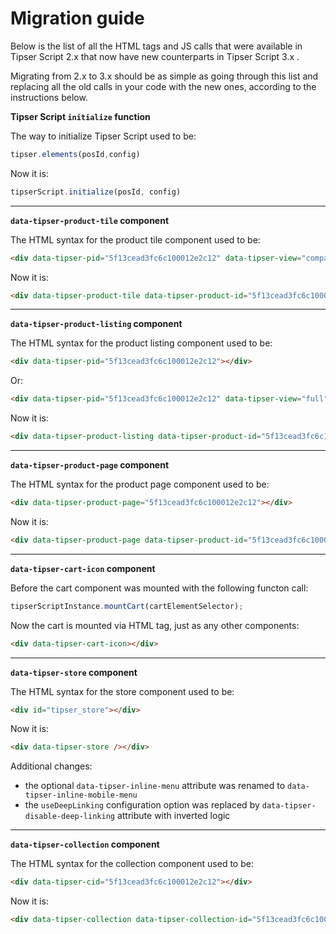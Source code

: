 # Migration guide

Below is the list of all the HTML tags and JS calls that were available in Tipser Script 2.x that now have new counterparts in Tipser Script 3.x .

Migrating from 2.x to 3.x should be as simple as going through this list and replacing all the old calls in your code with the new ones, according to the instructions below.

**Tipser Script `initialize` function**

The way to initialize Tipser Script used to be:

```js
tipser.elements(posId,config)
```

Now it is:

```js
tipserScript.initialize(posId, config)
```

---

**`data-tipser-product-tile` component**

The HTML syntax for the product tile component used to be:

```html
<div data-tipser-pid="5f13cead3fc6c100012e2c12" data-tipser-view="compact"></div>
```

Now it is:

```html
<div data-tipser-product-tile data-tipser-product-id="5f13cead3fc6c100012e2c12"></div>
```

---

**`data-tipser-product-listing` component**

The HTML syntax for the product listing component used to be:

```html
<div data-tipser-pid="5f13cead3fc6c100012e2c12"></div>
```

Or:

```html
<div data-tipser-pid="5f13cead3fc6c100012e2c12" data-tipser-view="full"></div>
```

Now it is:

```html
<div data-tipser-product-listing data-tipser-product-id="5f13cead3fc6c100012e2c12"></div>
```

---

**`data-tipser-product-page` component**

The HTML syntax for the product page component used to be:

```html
<div data-tipser-product-page="5f13cead3fc6c100012e2c12"></div>
```

Now it is:

```html
<div data-tipser-product-page data-tipser-product-id="5f13cead3fc6c100012e2c12"></div>
```

---

**`data-tipser-cart-icon` component**

Before the cart component was mounted with the following functon call:

```js
tipserScriptInstance.mountCart(cartElementSelector);
```

Now the cart is mounted via HTML tag, just as any other components:

```html
<div data-tipser-cart-icon></div>
``` 

---

**`data-tipser-store` component**

The HTML syntax for the store component used to be:

```html
<div id="tipser_store"></div>
```

Now it is:

```html
<div data-tipser-store /></div>
```

Additional changes:

- the optional `data-tipser-inline-menu` attribute was renamed to `data-tipser-inline-mobile-menu`
- the `useDeepLinking` configuration option was replaced by `data-tipser-disable-deep-linking` attribute with inverted logic   

---

**`data-tipser-collection` component**

The HTML syntax for the collection component used to be:

```html
<div data-tipser-cid="5f13cead3fc6c100012e2c12"></div>
```

Now it is:

```html
<div data-tipser-collection data-tipser-collection-id="5f13cead3fc6c100012e2c12"></div>
```
